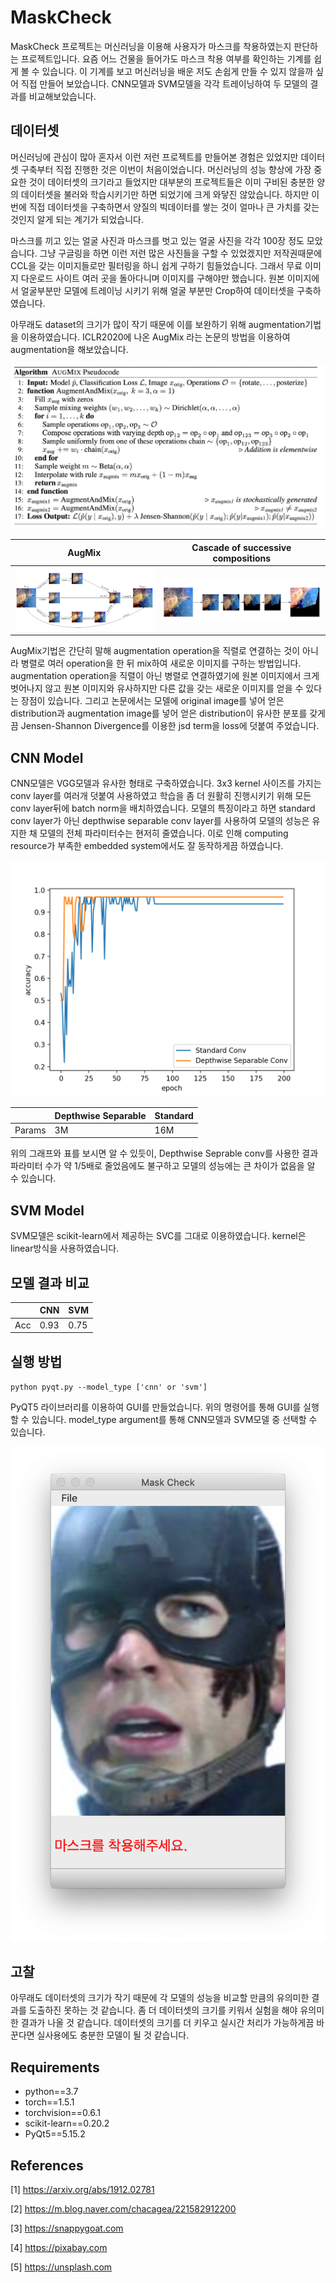 # MaskCheck
MaskCheck 프로젝트는 머신러닝을 이용해 사용자가 마스크를 착용하였는지 판단하는 프로젝트입니다. 
요즘 어느 건물을 들어가도 마스크 착용 여부를 확인하는 기계를 쉽게 볼 수 있습니다. 이 기계를 보고 머신러닝을 배운 저도 손쉽게
만들 수 있지 않을까 싶어 직접 만들어 보았습니다. CNN모델과 SVM모델을 각각 트레이닝하여 두 모델의 결과를 비교해보았습니다.

## 데이터셋 
머신러닝에 관심이 많아 혼자서 이런 저런 프로젝트를 만들어본 경험은 있었지만 데이터셋 구축부터 직접 진행한 것은 이번이
처음이었습니다. 머신러닝의 성능 향상에 가장 중요한 것이 데이터셋의 크기라고 들었지만 대부분의 프로젝트들은 이미 구비된 
충분한 양의 데이터셋을 불러와 학습시키기만 하면 되었기에 크게 와닿진 않았습니다. 하지만 이번에 직접 데이터셋을 구축하면서
양질의 빅데이터를 쌓는 것이 얼마나 큰 가치를 갖는 것인지 알게 되는 계기가 되었습니다.

마스크를 끼고 있는 얼굴 사진과 마스크를 벗고 있는 얼굴 사진을 각각 100장 정도 모았습니다. 그냥 구글링을 하면 이런 저런 많은 사진들을
구할 수 있었겠지만 저작권때문에 CCL을 갖는 이미지들로만 필터링을 하니 쉽게 구하기 힘들었습니다. 그래서 무료 이미지 다운로드 사이트
여러 곳을 돌아다니며 이미지를 구해야만 했습니다. 원본 이미지에서 얼굴부분만 모델에
트레이닝 시키기 위해 얼굴 부분만 Crop하여 데이터셋을 구축하였습니다.

아무래도 dataset의 크기가 많이 작기 때문에 이를 보완하기 위해 augmentation기법을 이용하였습니다. ICLR2020에 나온 AugMix
라는 논문의 방법을 이용하여 augmentation을 해보았습니다.

![AugMix Pseudocode](./misc/AugMix_Pseudocode.png)

| AugMix | Cascade of successive compositions |
| ------ | ------------ |
| ![augmix](./misc/augmix.png) |   ![cascade](./misc/cascade.png) |  

AugMix기법은 간단히 말해 augmentation operation을 직렬로 연결하는 것이 아니라 병렬로 여러 operation을 한 뒤
mix하여 새로운 이미지를 구하는 방법입니다. augmentation operation을 직렬이 아닌 병렬로 연결하였기에 원본 이미지에서
크게 벗어나지 않고 원본 이미지와 유사하지만 다른 값을 갖는 새로운 이미지를 얻을 수 있다는 장점이 있습니다. 그리고 논문에서는
모델에 original image를 넣어 얻은 distribution과 augmentation image를 넣어 얻은 distribution이 유사한
분포를 갖게끔 Jensen-Shannon Divergence를 이용한 jsd term을 loss에 덧붙여 주었습니다.

## CNN Model

CNN모델은 VGG모델과 유사한 형태로 구축하였습니다. 3x3 kernel 사이즈를 가지는 conv layer를 여러개 덧붙여 사용하였고
학습을 좀 더 원활히 진행시키기 위해 모든 conv layer뒤에 batch norm을 배치하였습니다. 모델의 특징이라고 하면 standard
conv layer가 아닌 depthwise separable conv layer를 사용하여 모델의 성능은 유지한 채 모델의 전체 파라미터수는 현저히
줄였습니다. 이로 인해 computing resource가 부족한 embedded system에서도 잘 동작하게끔 하였습니다.

![accuracy](./misc/accuracy.png)

|        | Depthwise Separable | Standard |
| ------ | ------------------- | -------- |
| Params | 3M                  | 16M      |

위의 그래프와 표를 보시면 알 수 있듯이, Depthwise Seprable conv를 사용한 결과 파라미터 수가 약 1/5배로 줄었음에도 불구하고 모델의
성능에는 큰 차이가 없음을 알 수 있습니다.

## SVM Model
SVM모델은 scikit-learn에서 제공하는 SVC를 그대로 이용하였습니다. kernel은 linear방식을 사용하였습니다.

## 모델 결과 비교

|      |  CNN  |  SVM  |
| ---- | ----- | ----- |
| Acc  | 0.93  | 0.75  |
 
## 실행 방법
`python pyqt.py --model_type ['cnn' or 'svm']`

PyQT5 라이브러리를 이용하여 GUI를 만들었습니다. 위의 명령어를 통해 GUI를 실행할 수 있습니다.
model_type argument를 통해 CNN모델과 SVM모델 중 선택할 수 있습니다.

![gui](./misc/gui.png)

## 고찰

아무래도 데이터셋의 크기가 작기 때문에 각 모델의 성능을 비교할 만큼의 유의미한 결과를 도출하진 못하는 것 같습니다.
좀 더 데이터셋의 크기를 키워서 실험을 해야 유의미한 결과가 나올 것 같습니다. 데이터셋의 크기를 더 키우고 실시간 처리가
가능하게끔 바꾼다면 실사용에도 충분한 모델이 될 것 같습니다.

## Requirements

* python==3.7
* torch==1.5.1
* torchvision==0.6.1
* scikit-learn==0.20.2
* PyQt5==5.15.2


## References

[1] https://arxiv.org/abs/1912.02781

[2] https://m.blog.naver.com/chacagea/221582912200

[3] https://snappygoat.com

[4] https://pixabay.com

[5] https://unsplash.com
